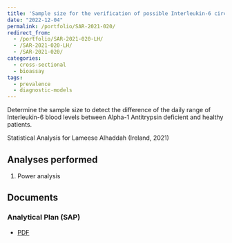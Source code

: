 ```yaml
---
title: 'Sample size for the verification of possible Interleukin-6 circadian rhythm in Alpha-1 Antitrypsin deficient patients'
date: "2022-12-04"
permalink: /portfolio/SAR-2021-020/
redirect_from:
  - /portfolio/SAR-2021-020-LH/
  - /SAR-2021-020-LH/
  - /SAR-2021-020/
categories:
  - cross-sectional
  - bioassay
tags:
  - prevalence
  - diagnostic-models
---
```


Determine the sample size to detect the difference of the daily range of Interleukin-6 blood levels between Alpha-1 Antitrypsin deficient and healthy patients.

Statistical Analysis for Lameese Alhaddah (Ireland, 2021)
<!-- Technical Report for Lameese Alhaddah (Ireland, 2021) -->

## Analyses performed

1. Power analysis

## Documents

<!-- The client has requested that this analysis be kept confidential until a future date, determined by the client. -->
<!-- All documents from this consultation are therefore not published online and only the title and year of the analysis will be included in the consultant's Portfolio. -->
<!-- After the agreed date is reached, the documents will be released. -->

<!-- The client has requested that this analysis be kept confidential. -->
<!-- All documents from this consultation are therefore not published online and only the title and year of the analysis will be included in the consultant's Portfolio. -->

### Analytical Plan (SAP)

- [PDF][sap]

<!-- ### Statistical Analysis Report (SAR) -->

<!-- - [PDF][sar] -->

<!-- ## Associated analyses -->

<!-- This analysis is part of a larger project and is supported by other analyses, linked below. -->

<!-- **[assoc_title]** -->

<!-- <[assoc_link]> -->

<!-- --- -->

[sap]: /files/SAP-2021-020-LH-v01.pdf
[sar]: /files/SAR-2021-020-LH-v01.pdf
